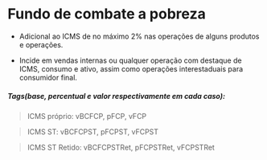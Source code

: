 # Fundo de combate a pobreza
* Adicional ao ICMS de no máximo 2%  nas operações de alguns produtos e operações.

* Incide em vendas internas ou qualquer operação  com destaque de ICMS, consumo e ativo, assim como operações interestaduais para consumidor final.


##### Tags(base, percentual e valor respectivamente em cada caso):

>ICMS próprio: vBCFCP, pFCP, vFCP

>ICMS ST: vBCFCPST, pFCPST, vFCPST

>ICMS ST Retido: vBCFCPSTRet, pFCPSTRet, vFCPSTRet